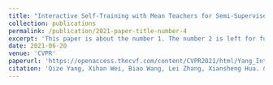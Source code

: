 ```yaml
---
title: "Interactive Self-Training with Mean Teachers for Semi-Supervised Object Detection"
collection: publications
permalink: /publication/2021-paper-title-number-4
excerpt: 'This paper is about the number 1. The number 2 is left for future work.'
date: 2021-06-20
venue: 'CVPR'
paperurl: 'https://openaccess.thecvf.com/content/CVPR2021/html/Yang_Interactive_Self-Training_With_Mean_Teachers_for_Semi-Supervised_Object_Detection_CVPR_2021_paper.html'
citation: 'Qize Yang, Xihan Wei, Biao Wang, Lei Zhang, Xiansheng Hua. &quot;Interactive Self-Training with Mean Teachers for Semi-Supervised Object Detection. &quot; <i>CVPR</i>. 2021.'
---
```

